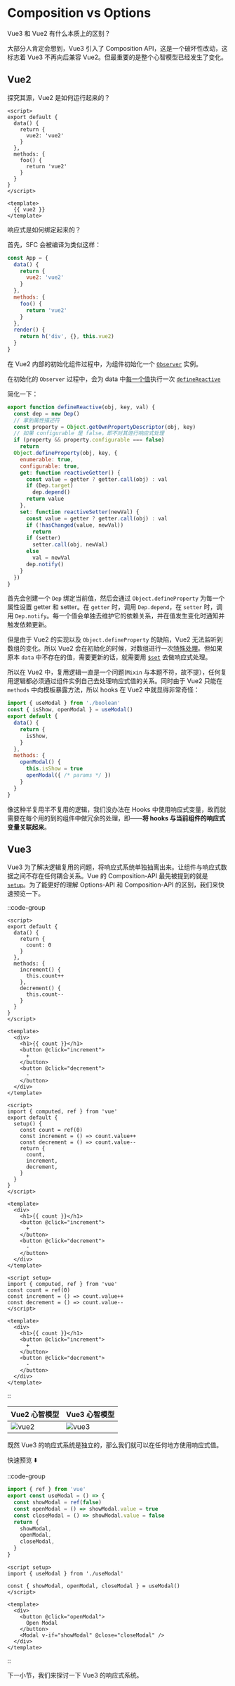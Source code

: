 # Composition vs Options

Vue3 和 Vue2 有什么本质上的区别？

大部分人肯定会想到，Vue3 引入了 Composition API，这是一个破坏性改动，这标志着 Vue3 不再向后兼容 Vue2。但最重要的是整个心智模型已经发生了变化。

## Vue2

探究其源，Vue2 是如何运行起来的？

```vue
<script>
export default {
  data() {
    return {
      vue2: 'vue2'
    }
  },
  methods: {
    foo() {
      return 'vue2'
    }
  }
}
</script>

<template>
  {{ vue2 }}
</template>
```

响应式是如何绑定起来的？

首先，SFC 会被编译为类似这样：

```js
const App = {
  data() {
    return {
      vue2: 'vue2'
    }
  },
  methods: {
    foo() {
      return 'vue2'
    }
  },
  render() {
    return h('div', {}, this.vue2)
  }
}
```

在 Vue2 内部的初始化组件过程中，为组件初始化一个 [`Observer`](https://github.com/vuejs/vue/blob/a9ca2d85193e435e668ba25ace481bfb176b0c6e/src/core/observer/index.ts#L48) 实例。


在初始化的 `Observer` 过程中，会为 data 中[每一个值](https://github.com/vuejs/vue/blob/a9ca2d85193e435e668ba25ace481bfb176b0c6e/src/core/observer/index.ts#L80-L82)执行一次 [`defineReactive`](https://github.com/vuejs/vue/blob/a9ca2d85193e435e668ba25ace481bfb176b0c6e/src/core/observer/index.ts#L128)

简化一下：

```js
export function defineReactive(obj, key, val) {
  const dep = new Dep()
  // 拿到属性描述符
  const property = Object.getOwnPropertyDescriptor(obj, key)
  // 如果 configurable 是 false，即不对其进行响应式处理
  if (property && property.configurable === false)
    return
  Object.defineProperty(obj, key, {
    enumerable: true,
    configurable: true,
    get: function reactiveGetter() {
      const value = getter ? getter.call(obj) : val
      if (Dep.target)
        dep.depend()
      return value
    },
    set: function reactiveSetter(newVal) {
      const value = getter ? getter.call(obj) : val
      if (!hasChanged(value, newVal))
        return
      if (setter)
        setter.call(obj, newVal)
      else
        val = newVal
      dep.notify()
    }
  })
}
```

首先会创建一个 `Dep` 绑定当前值，然后会通过 `Object.defineProperty` 为每一个属性设置 getter 和 setter。在 `getter` 时，调用 `Dep.depend`，在 `setter` 时，调用 `Dep.notify`。每一个值会单独去维护它的依赖关系，并在值发生变化时通知并触发依赖更新。

但是由于 Vue2 的实现以及 `Object.defineProperty` 的缺陷，Vue2 无法监听到数组的变化。所以 Vue2 会在初始化的时候，对数组进行一次[特殊处理](https://github.com/vuejs/vue/blob/a9ca2d85193e435e668ba25ace481bfb176b0c6e/src/core/observer/index.ts#L171-L173)。但如果原本 `data` 中不存在的值，需要更新的话，就需要用 [`$set`](https://github.com/vuejs/vue/blob/a9ca2d85193e435e668ba25ace481bfb176b0c6e/src/core/instance/state.ts#L362) 去做响应式处理。

所以在 Vue2 中，复用逻辑一直是一个问题(`Mixin` 与本题不符，故不提），任何复用逻辑都必须通过组件实例自己去处理响应式值的关系。同时由于 Vue2 只能在 `methods` 中向模板暴露方法，所以 hooks 在 Vue2 中就显得非常奇怪：

```js
import { useModal } from './boolean'
const { isShow, openModal } = useModal()
export default {
  data() {
    return {
      isShow,
    }
  },
  methods: {
    openModal() {
      this.isShow = true
      openModal({ /* params */ })
    }
  }
}
```

像这种半复用半不复用的逻辑，我们没办法在 Hooks 中使用响应式变量，故而就需要在每个用的到的组件中做冗余的处理，即——**将 hooks 与当前组件的响应式变量关联起来**。

## Vue3

Vue3 为了解决逻辑复用的问题，将响应式系统单独抽离出来。让组件与响应式数据之间不存在任何耦合关系。Vue 的 Composition-API 最先被提到的就是 [`setup`](https://vuejs.org/api/composition-api-setup.html)。为了能更好的理解 Options-API 和 Composition-API 的区别，我们来快速预览一下。

::code-group
  ```vue [Options API]
  <script>
  export default {
    data() {
      return {
        count: 0
      }
    },
    methods: {
      increment() {
        this.count++
      },
      decrement() {
        this.count--
      }
    }
  }
  </script>

  <template>
    <div>
      <h1>{{ count }}</h1>
      <button @click="increment">
        +
      </button>
      <button @click="decrement">
        -
      </button>
    </div>
  </template>
  ```
  ```vue [Setup]
  <script>
  import { computed, ref } from 'vue'
  export default {
    setup() {
      const count = ref(0)
      const increment = () => count.value++
      const decrement = () => count.value--
      return {
        count,
        increment,
        decrement,
      }
    }
  }
  </script>

  <template>
    <div>
      <h1>{{ count }}</h1>
      <button @click="increment">
        +
      </button>
      <button @click="decrement">
        -
      </button>
    </div>
  </template>
  ```
  ```vue [Script Setup]
  <script setup>
  import { computed, ref } from 'vue'
  const count = ref(0)
  const increment = () => count.value++
  const decrement = () => count.value--
  </script>

  <template>
    <div>
      <h1>{{ count }}</h1>
      <button @click="increment">
        +
      </button>
      <button @click="decrement">
        -
      </button>
    </div>
  </template>
  ```
::


| Vue2 心智模型 | Vue3 心智模型 |
| --- | --- |
| ![vue2](/image/01/vue2.png) | ![vue3](/image/01/vue3.png) |

既然 Vue3 的响应式系统是独立的，那么我们就可以在任何地方使用响应式值。

快速预览 ⬇️

::code-group
  ```ts [useModal.ts]
  import { ref } from 'vue'
  export const useModal = () => {
    const showModal = ref(false)
    const openModal = () => showModal.value = true
    const closeModal = () => showModal.value = false
    return {
      showModal,
      openModal,
      closeModal,
    }
  }
  ```
  ```vue [App.vue]
  <script setup>
  import { useModal } from './useModal'

  const { showModal, openModal, closeModal } = useModal()
  </script>
  
  <template>
    <div>
      <button @click="openModal">
        Open Modal
      </button>
      <Modal v-if="showModal" @close="closeModal" />
    </div>
  </template>
  ```
::

下一小节，我们来探讨一下 Vue3 的响应式系统。